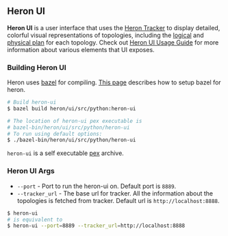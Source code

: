 ## Heron UI

**Heron UI** is a user interface that uses the [Heron
Tracker](../../concepts/architecture#heron-tracker) to display detailed,
colorful visual representations of topologies, including the
[logical](../../concepts/topologies/#logical-plan) and [physical
plan](../../concepts/topologies#physical-plan) for each topology. Check out
[Heron UI Usage Guide](../../developers/ui-guide) for more information about
various elements that UI exposes.

### Building Heron UI

Heron uses [bazel](http://bazel.io/) for compiling.
[This page](../../developers/compiling/compiling) describes how to setup bazel
for heron.

```bash
# Build heron-ui
$ bazel build heron/ui/src/python:heron-ui

# The location of heron-ui pex executable is
# bazel-bin/heron/ui/src/python/heron-ui
# To run using default options:
$ ./bazel-bin/heron/ui/src/python/heron-ui
```

`heron-ui` is a self executable
[pex](https://pex.readthedocs.io/en/latest/whatispex.html) archive.

### Heron UI Args

* `--port` - Port to run the heron-ui on. Default port is `8889`.
* `--tracker_url` - The base url for tracker. All the information about the
  topologies is fetched from tracker. Default url is `http://localhost:8888`.

```bash
$ heron-ui
# is equivalent to
$ heron-ui --port=8889 --tracker_url=http://localhost:8888
```
